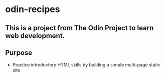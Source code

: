 # odin-recipes

## This is a project from The Odin Project to learn web development.
## Purpose
- Practice introductory HTML skills by building a simple multi-page static site